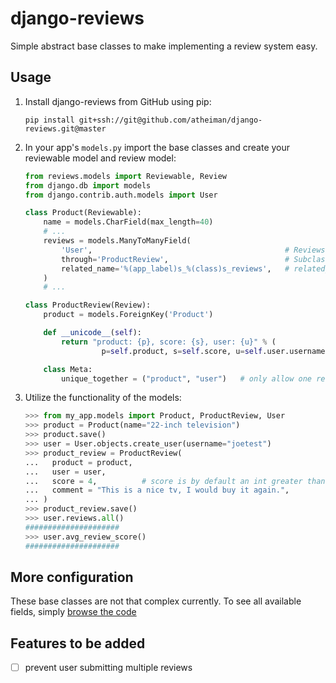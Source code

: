 # django-reviews

Simple abstract base classes to make implementing a review system easy.



## Usage

1.  Install django-reviews from GitHub using pip:

    `pip install git+ssh://git@github.com/atheiman/django-reviews.git@master`

1.  In your app's `models.py` import the base classes and create your reviewable model and review model:

    ```python
    from reviews.models import Reviewable, Review
    from django.db import models
    from django.contrib.auth.models import User

    class Product(Reviewable):
        name = models.CharField(max_length=40)
        # ...
        reviews = models.ManyToManyField(
            'User',                                           # Reviews are tied to a User instance
            through='ProductReview',                          # Subclass of reviews.models.Review
            related_name='%(app_label)s_%(class)s_reviews',   # related_name available from User instance
        )
        # ...

    class ProductReview(Review):
        product = models.ForeignKey('Product')

        def __unicode__(self):
            return "product: {p}, score: {s}, user: {u}" % (
                     p=self.product, s=self.score, u=self.user.username)

        class Meta:
            unique_together = ("product", "user")   # only allow one review per product per user
    ```

1.  Utilize the functionality of the models:

    ```python
    >>> from my_app.models import Product, ProductReview, User
    >>> product = Product(name="22-inch television")
    >>> product.save()
    >>> user = User.objects.create_user(username="joetest")
    >>> product_review = ProductReview(
    ...   product = product,
    ...   user = user,
    ...   score = 4,          # score is by default an int greater than 0 but less than 6
    ...   comment = "This is a nice tv, I would buy it again.",
    ... )
    >>> product_review.save()
    >>> user.reviews.all()
    #####################
    >>> user.avg_review_score()
    #####################
    ```



## More configuration

These base classes are not that complex currently. To see all available fields, simply [browse the code](https://github.com/atheiman/django-reviews/blob/master/reviews/models.py)



## Features to be added

- [ ] prevent user submitting multiple reviews
